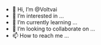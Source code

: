 - 👋 Hi, I’m @Voltvai
- 👀 I’m interested in ...
- 🌱 I’m currently learning ...
- 💞️ I’m looking to collaborate on ...
- 📫 How to reach me ...

<!---
Voltvai/Voltvai is a ✨ special ✨ repository because its `README.md` (this file) appears on your GitHub profile.
You can click the Preview link to take a look at your changes.
--->
